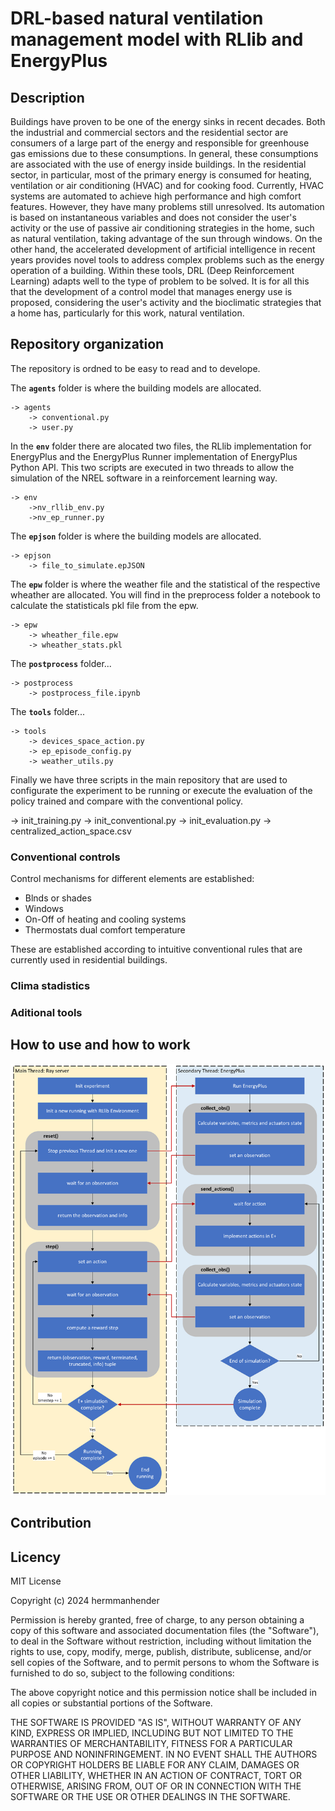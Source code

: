# DRL-based natural ventilation management model with RLlib and EnergyPlus

## Description

Buildings have proven to be one of the energy sinks in recent decades. Both the industrial and commercial sectors and the residential sector are consumers of a large part of the energy and responsible for greenhouse gas emissions due to these consumptions. In general, these consumptions are associated with the use of energy inside buildings. In the residential sector, in particular, most of the primary energy is consumed for heating, ventilation or air conditioning (HVAC) and for cooking food. Currently, HVAC systems are automated to achieve high performance and high comfort features. However, they have many problems still unresolved. Its automation is based on instantaneous variables and does not consider the user's activity or the use of passive air conditioning strategies in the home, such as natural ventilation, taking advantage of the sun through windows. On the other hand, the accelerated development of artificial intelligence in recent years provides novel tools to address complex problems such as the energy operation of a building. Within these tools, DRL (Deep Reinforcement Learning) adapts well to the type of problem to be solved. It is for all this that the development of a control model that manages energy use is proposed, considering the user's activity and the bioclimatic strategies that a home has, particularly for this work, natural ventilation.

## Repository organization

The repository is ordned to be easy to read and to develope.

The **`agents`** folder is where the building models are allocated.
```
-> agents
    -> conventional.py
    -> user.py
```

In the **`env`** folder there are alocated two files, the RLlib implementation for EnergyPlus and the
EnergyPlus Runner implementation of EnergyPlus Python API. This two scripts are executed in two threads 
to allow the simulation of the NREL software in a reinforcement learning way.
```
-> env
    ->nv_rllib_env.py
    ->nv_ep_runner.py
```
The **`epjson`** folder is where the building models are allocated.
```
-> epjson
    -> file_to_simulate.epJSON
```
The **`epw`** folder is where the weather file and the statistical of the respective wheather are allocated. You will find in the preprocess folder a notebook to calculate the statisticals pkl file from the epw.
```
-> epw
    -> wheather_file.epw
    -> wheather_stats.pkl
```
The **`postprocess`** folder...
```
-> postprocess
    -> postprocess_file.ipynb
```
The **`tools`** folder...
```
-> tools
    -> devices_space_action.py
    -> ep_episode_config.py
    -> weather_utils.py
```
Finally we have three scripts in the main repository that are used to configurate the 
experiment to be running or execute the evaluation of the policy trained and compare with the conventional policy.

-> init_training.py
-> init_conventional.py
-> init_evaluation.py
-> centralized_action_space.csv

### Conventional controls

Control mechanisms for different elements are established:

* Blnds or shades
* Windows
* On-Off of heating and cooling systems
* Thermostats dual comfort temperature

These are established according to intuitive conventional rules that are currently used in residential buildings.

### Clima stadistics

### Aditional tools

## How to use and how to work

![Implementación del entorno de EnergyPlus en RLlib.](execution_flow.png)

## Contribution

## Licency

MIT License

Copyright (c) 2024 hermmanhender

Permission is hereby granted, free of charge, to any person obtaining a copy
of this software and associated documentation files (the "Software"), to deal
in the Software without restriction, including without limitation the rights
to use, copy, modify, merge, publish, distribute, sublicense, and/or sell
copies of the Software, and to permit persons to whom the Software is
furnished to do so, subject to the following conditions:

The above copyright notice and this permission notice shall be included in all
copies or substantial portions of the Software.

THE SOFTWARE IS PROVIDED "AS IS", WITHOUT WARRANTY OF ANY KIND, EXPRESS OR
IMPLIED, INCLUDING BUT NOT LIMITED TO THE WARRANTIES OF MERCHANTABILITY,
FITNESS FOR A PARTICULAR PURPOSE AND NONINFRINGEMENT. IN NO EVENT SHALL THE
AUTHORS OR COPYRIGHT HOLDERS BE LIABLE FOR ANY CLAIM, DAMAGES OR OTHER
LIABILITY, WHETHER IN AN ACTION OF CONTRACT, TORT OR OTHERWISE, ARISING FROM,
OUT OF OR IN CONNECTION WITH THE SOFTWARE OR THE USE OR OTHER DEALINGS IN THE
SOFTWARE.


